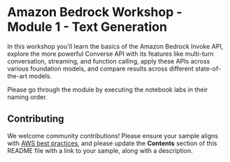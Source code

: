 # Amazon Bedrock Workshop - Module 1 - Text Generation

In this workshop you'll learn the basics of the Amazon Bedrock Invoke API, explore the more powerful Converse API with its features like multi-turn conversation, streaming, and function calling, apply these APIs across various foundation models, and compare results across different state-of-the-art models.

Please go through the module by executing the notebook labs in their naming order.

## Contributing

We welcome community contributions! Please ensure your sample aligns with [AWS best practices](https://aws.amazon.com/architecture/well-architected/), and please update the **Contents** section of this README file with a link to your sample, along with a description.